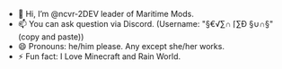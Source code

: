 - 👋 Hi, I’m @ncvr-2DEV leader of Maritime Mods.
- 📫 You can ask question via Discord. (Username: "§€√∑∩   ⌈∑Ð   §∪∩§" (copy and paste))
- 😄 Pronouns: he/him please. Any except she/her works.
- ⚡ Fun fact: I Love Minecraft and Rain World.
